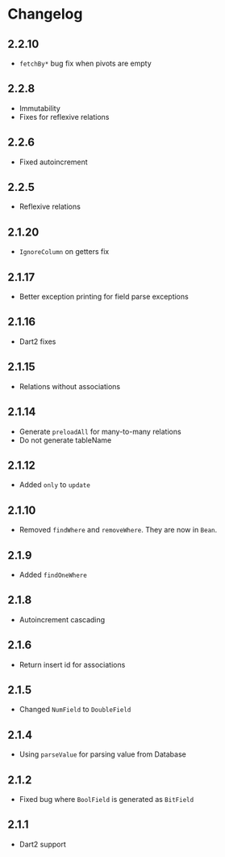 # Changelog

## 2.2.10

+ `fetchBy*` bug fix when pivots are empty

## 2.2.8

+ Immutability
+ Fixes for reflexive relations

## 2.2.6

+ Fixed autoincrement

## 2.2.5

+ Reflexive relations

## 2.1.20

+ `IgnoreColumn` on getters fix

## 2.1.17

+ Better exception printing for field parse exceptions

## 2.1.16

+ Dart2 fixes

## 2.1.15

+ Relations without associations

## 2.1.14

+ Generate `preloadAll` for many-to-many relations
+ Do not generate tableName

## 2.1.12

+ Added `only` to `update`

## 2.1.10

+ Removed `findWhere` and `removeWhere`. They are now in `Bean`.

## 2.1.9

+ Added `findOneWhere`

## 2.1.8

+ Autoincrement cascading

## 2.1.6

+ Return insert id for associations

## 2.1.5

+ Changed `NumField` to `DoubleField`

## 2.1.4

+ Using `parseValue` for parsing value from Database

## 2.1.2

+ Fixed bug where `BoolField` is generated as `BitField`

## 2.1.1

+ Dart2 support
